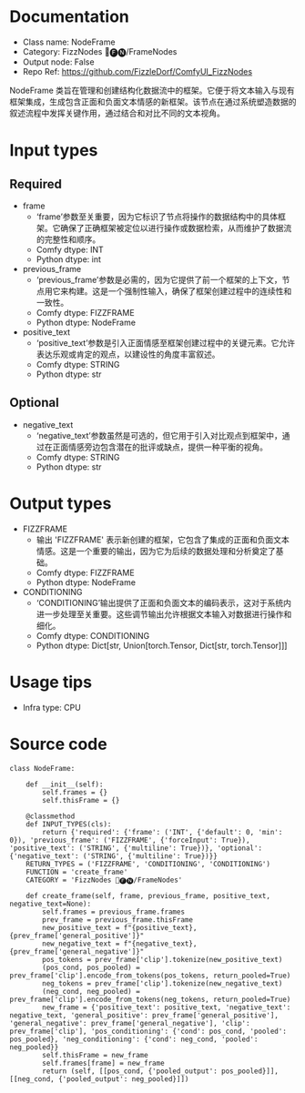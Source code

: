 # Documentation
- Class name: NodeFrame
- Category: FizzNodes 📅🅕🅝/FrameNodes
- Output node: False
- Repo Ref: https://github.com/FizzleDorf/ComfyUI_FizzNodes

NodeFrame 类旨在管理和创建结构化数据流中的框架。它便于将文本输入与现有框架集成，生成包含正面和负面文本情感的新框架。该节点在通过系统塑造数据的叙述流程中发挥关键作用，通过结合和对比不同的文本视角。

# Input types
## Required
- frame
    - ‘frame’参数至关重要，因为它标识了节点将操作的数据结构中的具体框架。它确保了正确框架被定位以进行操作或数据检索，从而维护了数据流的完整性和顺序。
    - Comfy dtype: INT
    - Python dtype: int
- previous_frame
    - ‘previous_frame’参数是必需的，因为它提供了前一个框架的上下文，节点用它来构建。这是一个强制性输入，确保了框架创建过程中的连续性和一致性。
    - Comfy dtype: FIZZFRAME
    - Python dtype: NodeFrame
- positive_text
    - ‘positive_text’参数是引入正面情感至框架创建过程中的关键元素。它允许表达乐观或肯定的观点，以建设性的角度丰富叙述。
    - Comfy dtype: STRING
    - Python dtype: str
## Optional
- negative_text
    - ‘negative_text’参数虽然是可选的，但它用于引入对比观点到框架中，通过在正面情感旁边包含潜在的批评或缺点，提供一种平衡的视角。
    - Comfy dtype: STRING
    - Python dtype: str

# Output types
- FIZZFRAME
    - 输出 'FIZZFRAME' 表示新创建的框架，它包含了集成的正面和负面文本情感。这是一个重要的输出，因为它为后续的数据处理和分析奠定了基础。
    - Comfy dtype: FIZZFRAME
    - Python dtype: NodeFrame
- CONDITIONING
    - ‘CONDITIONING’输出提供了正面和负面文本的编码表示，这对于系统内进一步处理至关重要。这些调节输出允许根据文本输入对数据进行操作和细化。
    - Comfy dtype: CONDITIONING
    - Python dtype: Dict[str, Union[torch.Tensor, Dict[str, torch.Tensor]]]

# Usage tips
- Infra type: CPU

# Source code
```
class NodeFrame:

    def __init__(self):
        self.frames = {}
        self.thisFrame = {}

    @classmethod
    def INPUT_TYPES(cls):
        return {'required': {'frame': ('INT', {'default': 0, 'min': 0}), 'previous_frame': ('FIZZFRAME', {'forceInput': True}), 'positive_text': ('STRING', {'multiline': True})}, 'optional': {'negative_text': ('STRING', {'multiline': True})}}
    RETURN_TYPES = ('FIZZFRAME', 'CONDITIONING', 'CONDITIONING')
    FUNCTION = 'create_frame'
    CATEGORY = 'FizzNodes 📅🅕🅝/FrameNodes'

    def create_frame(self, frame, previous_frame, positive_text, negative_text=None):
        self.frames = previous_frame.frames
        prev_frame = previous_frame.thisFrame
        new_positive_text = f"{positive_text}, {prev_frame['general_positive']}"
        new_negative_text = f"{negative_text}, {prev_frame['general_negative']}"
        pos_tokens = prev_frame['clip'].tokenize(new_positive_text)
        (pos_cond, pos_pooled) = prev_frame['clip'].encode_from_tokens(pos_tokens, return_pooled=True)
        neg_tokens = prev_frame['clip'].tokenize(new_negative_text)
        (neg_cond, neg_pooled) = prev_frame['clip'].encode_from_tokens(neg_tokens, return_pooled=True)
        new_frame = {'positive_text': positive_text, 'negative_text': negative_text, 'general_positive': prev_frame['general_positive'], 'general_negative': prev_frame['general_negative'], 'clip': prev_frame['clip'], 'pos_conditioning': {'cond': pos_cond, 'pooled': pos_pooled}, 'neg_conditioning': {'cond': neg_cond, 'pooled': neg_pooled}}
        self.thisFrame = new_frame
        self.frames[frame] = new_frame
        return (self, [[pos_cond, {'pooled_output': pos_pooled}]], [[neg_cond, {'pooled_output': neg_pooled}]])
```